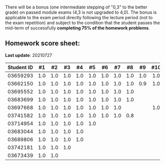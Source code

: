 There will be a bonus (one intermediate stepping of "0,3" to the better grade) on passed module exams (4,3 is not upgraded to 4,0). The bonus is applicable to the exam period directly following the lecture period (not to the exam repetition) and subject to the condition that the student passes the mid-term of successfully **completing 75% of the homework problems**.


## Homework score sheet:

**Last update**: 20210727

| Student ID | #1 | #2 | #3 | #4 | #5 | #6 | #7 | #8 | #9 |#10 |Sum  |
| ---------- |:--:|:--:|:--:|:--:|:--:|:--:|:--:|:--:|:--:|:--:|:--: |
| 03659293   |1.0 |1.0 |1.0 |1.0 |1.0 |1.0 |1.0 |1.0 |1.0 |1.0 |10.0 |
| 03662150   |1.0 |1.0 |1.0 |1.0 |1.0 |1.0 |1.0 |1.0 |0.9 |1.0 |9.9  |
| 03695552   |1.0 |1.0 |1.0 |1.0 |1.0 |1.0 |1.0 |1.0 |    |    |8.0  |
| 03683699   |1.0 |1.0 |1.0 |1.0 |1.0 |1.0 |1.0 |1.0 |    |    |8.0  |
| 03697668   |1.0 |1.0 |1.0 |1.0 |1.0 |1.0 |1.0 |    |    |1.0 |8.0  |
| 03741582   |1.0 |1.0 |1.0 |1.0 |1.0 |1.0 |1.0 |0.8 |    |    |7.8  |
| 03714954   |1.0 |1.0 |1.0 |1.0 |1.0 |    |    |    |    |    |5.0  |
| 03683044   |1.0 |1.0 |1.0 |1.0 |    |    |    |    |    |    |4.0  |
| 03689806   |1.0 |1.0 |1.0 |1.0 |    |    |    |    |    |    |4.0  |
| 03742181   |1.0 |1.0 |1.0 |    |    |    |    |    |    |    |3.0  |
| 03673439   |1.0 |1.0 |    |    |    |    |    |    |    |    |2.0  |
